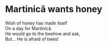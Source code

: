 # Martinică wants honey

Wish of honey has made itself\
On a day for Martinică.\
He would go to the beehive and ask,\
But... He is afraid of bees!
